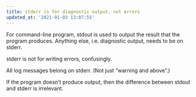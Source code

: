 ```yaml
---
title: stderr is for diagnostic output, not errors
updated_at: '2021-01-03 13:07:55'
---
```



For command-line program, stdout is used to output the result that the program produces. Anything else, i.e. diagnostic output, needs to be on stderr.

stderr is not for writing errors, confusingly.

All log messages belong on stderr. (Not just “warning and above”.)

If the program doesn’t produce output, then the difference between stdout and stderr is irrelevant.